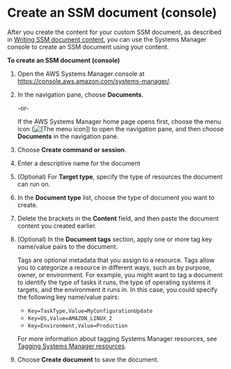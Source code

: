 # Create an SSM document \(console\)<a name="create-ssm-console"></a>

After you create the content for your custom SSM document, as described in [Writing SSM document content](create-ssm-doc.md#writing-ssm-doc-content), you can use the Systems Manager console to create an SSM document using your content\.

**To create an SSM document \(console\)**

1. Open the AWS Systems Manager console at [https://console\.aws\.amazon\.com/systems\-manager/](https://console.aws.amazon.com/systems-manager/)\.

1. In the navigation pane, choose **Documents**\.

   \-or\-

   If the AWS Systems Manager home page opens first, choose the menu icon \(![\[The menu icon\]](http://docs.aws.amazon.com/systems-manager/latest/userguide/images/menu-icon-small.png)\) to open the navigation pane, and then choose **Documents** in the navigation pane\.

1. Choose **Create command or session**\.

1. Enter a descriptive name for the document 

1. \(Optional\) For **Target type**, specify the type of resources the document can run on\.

1. In the **Document type** list, choose the type of document you want to create\.

1. Delete the brackets in the **Content** field, and then paste the document content you created earlier\.

1. \(Optional\) In the **Document tags** section, apply one or more tag key name/value pairs to the document\.

   Tags are optional metadata that you assign to a resource\. Tags allow you to categorize a resource in different ways, such as by purpose, owner, or environment\. For example, you might want to tag a document to identify the type of tasks it runs, the type of operating systems it targets, and the environment it runs in\. In this case, you could specify the following key name/value pairs:
   + `Key=TaskType,Value=MyConfigurationUpdate`
   + `Key=OS,Value=AMAZON_LINUX_2`
   + `Key=Environment,Value=Production`

   For more information about tagging Systems Manager resources, see [Tagging Systems Manager resources](tagging-resources.md)\.

1. Choose **Create document** to save the document\.